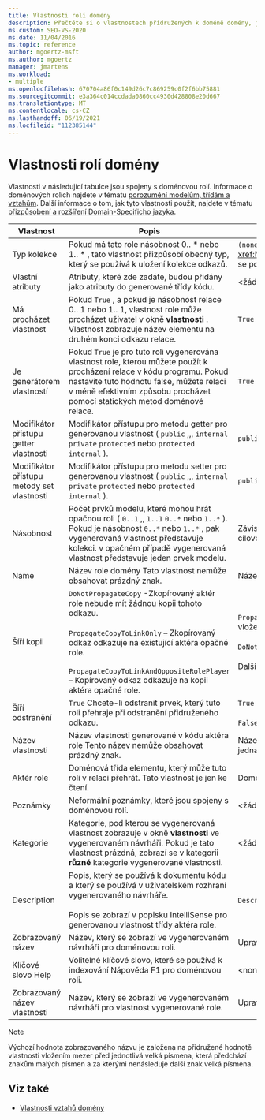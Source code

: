 ```yaml
---
title: Vlastnosti rolí domény
description: Přečtěte si o vlastnostech přidružených k doméně domény, jako je typ kolekce, vlastní atributy a vlastnost, kterou lze procházet.
ms.custom: SEO-VS-2020
ms.date: 11/04/2016
ms.topic: reference
author: mgoertz-msft
ms.author: mgoertz
manager: jmartens
ms.workload:
- multiple
ms.openlocfilehash: 670704a86f0c149d26c7c869259c0f2f6bb75881
ms.sourcegitcommit: e3a364c014ccdada0860cc4930d428808e20d667
ms.translationtype: MT
ms.contentlocale: cs-CZ
ms.lasthandoff: 06/19/2021
ms.locfileid: "112385144"
---
```

# <a name="properties-of-domain-roles"></a>Vlastnosti rolí domény
Vlastnosti v následující tabulce jsou spojeny s doménovou rolí. Informace o doménových rolích najdete v tématu [porozumění modelům, třídám a vztahům](../modeling/understanding-models-classes-and-relationships.md). Další informace o tom, jak tyto vlastnosti použít, najdete v tématu [přizpůsobení a rozšíření Domain-Specificho jazyka](../modeling/customizing-and-extending-a-domain-specific-language.md).

|Vlastnost|Popis|Výchozí|
|-|-|-|
|Typ kolekce|Pokud má tato role násobnost 0.. * nebo 1.. \* , tato vlastnost přizpůsobí obecný typ, který se používá k uložení kolekce odkazů.|`(none)` - <xref:Microsoft.VisualStudio.Modeling.LinkedElementCollection%601> se používá|
|Vlastní atributy|Atributy, které zde zadáte, budou přidány jako atributy do generované třídy kódu.|<žádné\>|
|Má procházet vlastnost|Pokud `True` , a pokud je násobnost relace 0.. 1 nebo 1.. 1, vlastnost role může procházet uživatel v okně **vlastnosti** . Vlastnost zobrazuje název elementu na druhém konci odkazu relace.|`True`|
|Je generátorem vlastností|Pokud `True` je pro tuto roli vygenerována vlastnost role, kterou můžete použít k procházení relace v kódu programu. Pokud nastavíte tuto hodnotu false, můžete relaci v méně efektivním způsobu procházet pomocí statických metod doménové relace.|`True`|
|Modifikátor přístupu getter vlastnosti|Modifikátor přístupu pro metodu getter pro generovanou vlastnost ( `public` ,,, `internal` `private` `protected` nebo `protected internal` ).|`public`|
|Modifikátor přístupu metody set vlastnosti|Modifikátor přístupu pro metodu setter pro generovanou vlastnost ( `public` ,,, `internal` `private` `protected` nebo `protected internal` ).|`public`|
|Násobnost|Počet prvků modelu, které mohou hrát opačnou roli ( `0..1` ,, `1..1` `0..*` nebo `1..*` ). Pokud je násobnost `0..*` nebo `1..*` , pak vygenerovaná vlastnost představuje kolekci. v opačném případě vygenerovaná vlastnost představuje jeden prvek modelu.|Závisí na typu vztahu a na tom, zda se jedná o zdrojovou nebo cílovou roli v relaci.|
|Name|Název role domény Tato vlastnost nemůže obsahovat prázdný znak.|Název třídy domény aktéra role pro tuto roli.|
|Šíří kopii|`DoNotPropagateCopy` -Zkopírovaný aktér role nebude mít žádnou kopii tohoto odkazu.<br /><br /> `PropagateCopyToLinkOnly` – Zkopírovaný odkaz odkazuje na existující aktéra opačné role.<br /><br /> `PropagateCopyToLinkAndOppositeRolePlayer` – Kopírovaný odkaz odkazuje na kopii aktéra opačné role.|`PropagateCopyToLinkAndOppositeRolePlayer` pro zdrojové role vložení.<br /><br /> `DoNotPropagateCopy` pro jiné role.<br /><br /> Další informace najdete v tématu [přizpůsobení chování kopírování](../modeling/customizing-copy-behavior.md) .|
|Šíří odstranění|`True` Chcete-li odstranit prvek, který tuto roli přehraje při odstranění přidruženého odkazu.|`True` pro cíl role vložení.<br /><br /> `False` pro jiné role.|
|Název vlastnosti|Název vlastnosti generované v kódu aktéra role Tento název nemůže obsahovat prázdný znak.|Název opačné role, pokud má tato role násobnost 0 – jedna nebo jedna ku 1; jinak se jedná o plurální název opačné role.|
|Aktér role|Doménová třída elementu, který může tuto roli v relaci přehrát. Tato vlastnost je jen ke čtení.|Doménová třída aktéra role pro tuto roli|
|Poznámky|Neformální poznámky, které jsou spojeny s doménovou rolí.|<žádné\>|
|Kategorie|Kategorie, pod kterou se vygenerovaná vlastnost zobrazuje v okně **vlastnosti** ve vygenerovaném návrháři. Pokud je tato vlastnost prázdná, zobrazí se v kategorii **různé** kategorie vygenerované vlastnosti.|<žádné\>|
|Description|Popis, který se používá k dokumentu kódu a který se používá v uživatelském rozhraní vygenerovaného návrháře.<br /><br /> Popis se zobrazí v popisku IntelliSense pro generovanou vlastnost třídy aktéra role.|`Description for`*úplný název role*|
|Zobrazovaný název|Název, který se zobrazí ve vygenerovaném návrháři pro doménovou roli.|Upravená hodnota vlastnosti Name|
|Klíčové slovo Help|Volitelné klíčové slovo, které se používá k indexování Nápověda F1 pro doménovou roli.|\<none>|
|Zobrazovaný název vlastnosti|Název, který se zobrazí ve vygenerovaném návrháři pro vlastnost vygenerované role.|Upravená hodnota vlastnosti názvu vlastnosti.|

> [!NOTE]
> Výchozí hodnota zobrazovaného názvu je založena na přidružené hodnotě vlastnosti vložením mezer před jednotlivá velká písmena, která předchází znakům malých písmen a za kterými nenásleduje další znak velká písmena.

## <a name="see-also"></a>Viz také

- [Vlastnosti vztahů domény](../modeling/properties-of-domain-relationships.md)